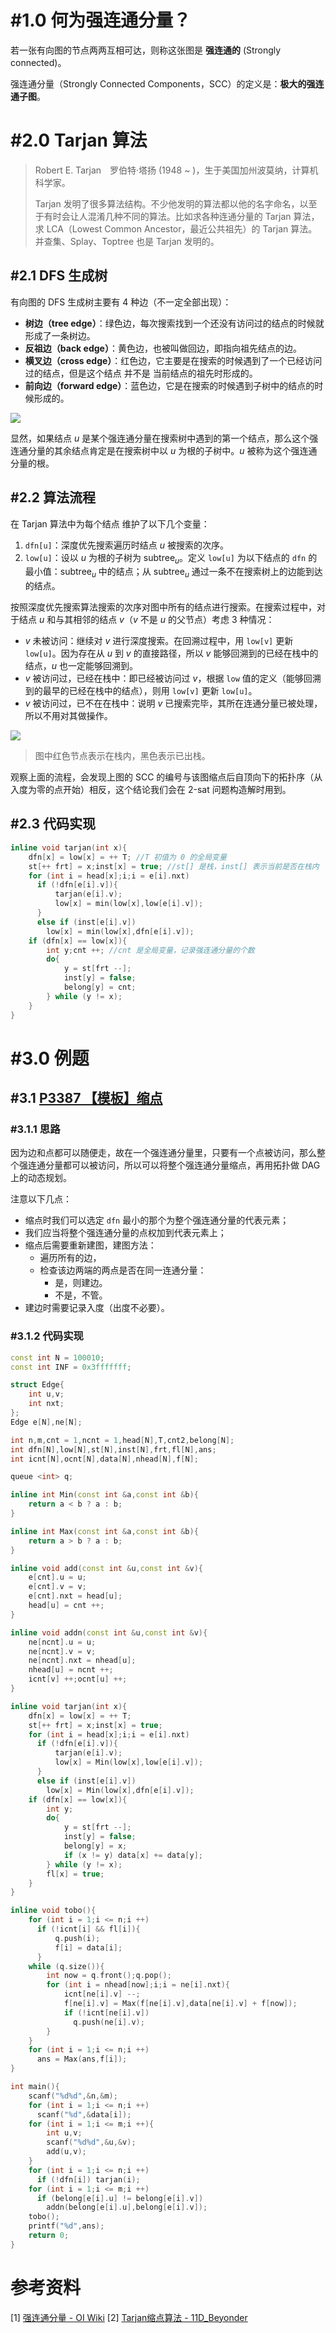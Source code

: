 # #1.0 何为强连通分量？

若一张有向图的节点两两互相可达，则称这张图是 **强连通的** (Strongly connected)。

强连通分量（Strongly Connected Components，SCC）的定义是：**极大的强连通子图**。

# #2.0 Tarjan 算法

> $\text{Robert E. Tarjan}$　罗伯特·塔扬 ($1948$ ~ )，生于美国加州波莫纳，计算机科学家。
>
> $\text{Tarjan}$ 发明了很多算法结构。不少他发明的算法都以他的名字命名，以至于有时会让人混淆几种不同的算法。比如求各种连通分量的 $\text{Tarjan}$ 算法，求 LCA（Lowest Common Ancestor，最近公共祖先）的 $\text{Tarjan}$ 算法。并查集、Splay、Toptree 也是 Tarjan 发明的。

## #2.1 DFS 生成树

有向图的 DFS 生成树主要有 4 种边（不一定全部出现）：

 - **树边（tree edge）**：绿色边，每次搜索找到一个还没有访问过的结点的时候就形成了一条树边。
 - **反祖边（back edge）**：黄色边，也被叫做回边，即指向祖先结点的边。
 - **横叉边（cross edge）**：红色边，它主要是在搜索的时候遇到了一个已经访问过的结点，但是这个结点 并不是 当前结点的祖先时形成的。
 - **前向边（forward edge）**：蓝色边，它是在搜索的时候遇到子树中的结点的时候形成的。

![](https://pic.imgdb.cn/item/60b446ac39f6859bc2610343.jpg)

显然，如果结点 $u$ 是某个强连通分量在搜索树中遇到的第一个结点，那么这个强连通分量的其余结点肯定是在搜索树中以 $u$ 为根的子树中。$u$ 被称为这个强连通分量的根。

## #2.2 算法流程

在 Tarjan 算法中为每个结点  维护了以下几个变量：

1. ```dfn[u]```：深度优先搜索遍历时结点 $u$ 被搜索的次序。
2. ```low[u]```：设以 $u$ 为根的子树为 $\text{subtree}_u$。定义 ```low[u]``` 为以下结点的 ```dfn``` 的最小值：$\text{subtree}_u$ 中的结点；从 $\text{subtree}_u$ 通过一条不在搜索树上的边能到达的结点。

按照深度优先搜索算法搜索的次序对图中所有的结点进行搜索。在搜索过程中，对于结点 $u$ 和与其相邻的结点 $v$（$v$ 不是 $u$ 的父节点）考虑 $3$ 种情况：

- $v$ 未被访问：继续对 $v$ 进行深度搜索。在回溯过程中，用 ```low[v]``` 更新 ```low[u]```。因为存在从 $u$ 到 $v$ 的直接路径，所以 $v$ 能够回溯到的已经在栈中的结点，$u$ 也一定能够回溯到。
- $v$ 被访问过，已经在栈中：即已经被访问过 $v$，根据 ```low``` 值的定义（能够回溯到的最早的已经在栈中的结点），则用 ```low[v]``` 更新 ```low[u]```。
- $v$ 被访问过，已不在在栈中：说明 $v$ 已搜索完毕，其所在连通分量已被处理，所以不用对其做操作。

![](https://pic.imgdb.cn/item/60b4531c39f6859bc2da53e0.gif)

> 图中红色节点表示在栈内，黑色表示已出栈。

观察上面的流程，会发现上图的 SCC 的编号与该图缩点后自顶向下的拓扑序（从入度为零的点开始）相反，这个结论我们会在 2-sat 问题构造解时用到。

## #2.3 代码实现

``` cpp
inline void tarjan(int x){
    dfn[x] = low[x] = ++ T; //T 初值为 0 的全局变量
    st[++ frt] = x;inst[x] = true; //st[] 是栈，inst[] 表示当前是否在栈内
    for (int i = head[x];i;i = e[i].nxt)
      if (!dfn[e[i].v]){
          tarjan(e[i].v);
          low[x] = min(low[x],low[e[i].v]);
      }
      else if (inst[e[i].v])
        low[x] = min(low[x],dfn[e[i].v]);
    if (dfn[x] == low[x]){
        int y;cnt ++; //cnt 是全局变量，记录强连通分量的个数
        do{
            y = st[frt --];
            inst[y] = false;
            belong[y] = cnt;
        } while (y != x);
    }
}
```

# #3.0 例题

## #3.1 [P3387 【模板】缩点](https://www.luogu.com.cn/problem/P3387)

### #3.1.1 思路

因为边和点都可以随便走，故在一个强连通分量里，只要有一个点被访问，那么整个强连通分量都可以被访问，所以可以将整个强连通分量缩点，再用拓扑做 DAG 上的动态规划。

注意以下几点：
 - 缩点时我们可以选定 ```dfn``` 最小的那个为整个强连通分量的代表元素；
 - 我们应当将整个强连通分量的点权加到代表元素上；
 - 缩点后需要重新建图，建图方法：
   - 遍历所有的边，
   - 检查该边两端的两点是否在同一连通分量：
     - 是，则建边。
     - 不是，不管。
 - 建边时需要记录入度（出度不必要）。

### #3.1.2 代码实现

``` cpp
const int N = 100010;
const int INF = 0x3fffffff;

struct Edge{
    int u,v;
    int nxt;
};
Edge e[N],ne[N];

int n,m,cnt = 1,ncnt = 1,head[N],T,cnt2,belong[N];
int dfn[N],low[N],st[N],inst[N],frt,fl[N],ans;
int icnt[N],ocnt[N],data[N],nhead[N],f[N];

queue <int> q;

inline int Min(const int &a,const int &b){
    return a < b ? a : b;
}

inline int Max(const int &a,const int &b){
    return a > b ? a : b;
}

inline void add(const int &u,const int &v){
    e[cnt].u = u;
    e[cnt].v = v;
    e[cnt].nxt = head[u];
    head[u] = cnt ++;
}

inline void addn(const int &u,const int &v){
    ne[ncnt].u = u;
    ne[ncnt].v = v;
    ne[ncnt].nxt = nhead[u];
    nhead[u] = ncnt ++; 
    icnt[v] ++;ocnt[u] ++;
}

inline void tarjan(int x){
    dfn[x] = low[x] = ++ T;
    st[++ frt] = x;inst[x] = true;
    for (int i = head[x];i;i = e[i].nxt)
      if (!dfn[e[i].v]){
          tarjan(e[i].v);
          low[x] = Min(low[x],low[e[i].v]);
      }
      else if (inst[e[i].v])
        low[x] = Min(low[x],dfn[e[i].v]);
    if (dfn[x] == low[x]){
        int y;
        do{
            y = st[frt --];
            inst[y] = false;
            belong[y] = x;
            if (x != y) data[x] += data[y];
        } while (y != x);
        fl[x] = true;
    }
}

inline void tobo(){
    for (int i = 1;i <= n;i ++)
      if (!icnt[i] && fl[i]){
          q.push(i);
          f[i] = data[i];
      }
    while (q.size()){
        int now = q.front();q.pop();
        for (int i = nhead[now];i;i = ne[i].nxt){
            icnt[ne[i].v] --;
            f[ne[i].v] = Max(f[ne[i].v],data[ne[i].v] + f[now]);
            if (!icnt[ne[i].v])
              q.push(ne[i].v);
        }
    }
    for (int i = 1;i <= n;i ++)
      ans = Max(ans,f[i]);
}

int main(){
    scanf("%d%d",&n,&m);
    for (int i = 1;i <= n;i ++)
      scanf("%d",&data[i]);
    for (int i = 1;i <= m;i ++){
        int u,v;
        scanf("%d%d",&u,&v);
        add(u,v);
    }
    for (int i = 1;i <= n;i ++)
      if (!dfn[i]) tarjan(i);
    for (int i = 1;i <= m;i ++)
      if (belong[e[i].u] != belong[e[i].v])
        addn(belong[e[i].u],belong[e[i].v]);
    tobo();
    printf("%d",ans);
    return 0;
}
```

<div id='refer-auth'></div>

# 参考资料

[1] [强连通分量 - OI Wiki](https://oi-wiki.org/graph/scc/)
[2] [Tarjan缩点算法 - 11D_Beyonder](https://pro_11d_beyonder.gitee.io/2020/03/30/Tarjan%E7%BC%A9%E7%82%B9%E7%AE%97%E6%B3%95/#)